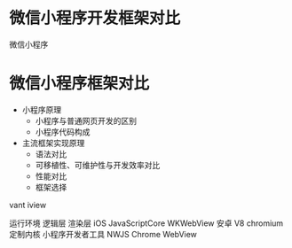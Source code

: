 # 微信小程序开发框架对比



微信小程序

# 微信小程序框架对比

- 小程序原理
  - 小程序与普通网页开发的区别
  - 小程序代码构成
- 主流框架实现原理
  - 语法对比
  - 可移植性、可维护性与开发效率对比
  - 性能对比
  - 框架选择


vant
iview




运行环境	逻辑层	渲染层
iOS	JavaScriptCore	WKWebView
安卓	V8	chromium定制内核
小程序开发者工具	NWJS	Chrome WebView